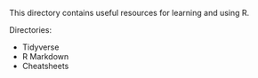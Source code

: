 This directory contains useful resources for learning and using R.

Directories:
* Tidyverse
* R Markdown
* Cheatsheets
